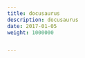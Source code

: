 ```yaml
---
title: docusaurus
description: docusaurus
date: 2017-01-05
weight: 1000000


---
```


































